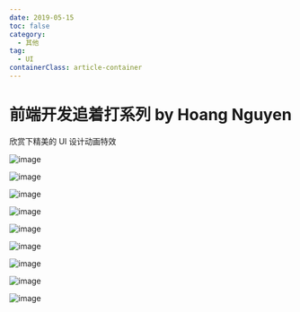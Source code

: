 ```yaml
---
date: 2019-05-15
toc: false
category:
  - 其他
tag:
  - UI
containerClass: article-container
---
```


# 前端开发追着打系列 by Hoang Nguyen

欣赏下精美的 UI 设计动画特效

<!-- more -->

![image](https://image.liubing.me/2019/12/26/bbdfa1a041c2f.gif)

![image](https://image.liubing.me/2019/12/26/8cdcc421d8a28.gif)

![image](https://image.liubing.me/2019/12/26/2992424a33499.gif)

![image](https://image.liubing.me/2019/12/27/0307b88bdabc4.gif)

![image](https://image.liubing.me/2019/12/27/a3e1cc62e0267.gif)

![image](https://image.liubing.me/2019/12/27/fb180455221d3.gif)

![image](https://image.liubing.me/2019/12/27/d08fae5b59a62.gif)

![image](https://image.liubing.me/2019/12/27/02e454a2d4357.gif)

![image](https://image.liubing.me/2019/12/27/d8e07e8f9f2e7.gif)
